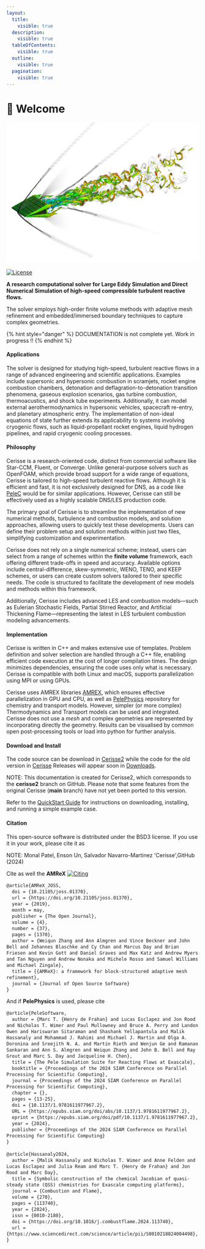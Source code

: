 ```yaml
---
layout:
  title:
    visible: true
  description:
    visible: true
  tableOfContents:
    visible: true
  outline:
    visible: true
  pagination:
    visible: true
---
```


# 🍒 Welcome

<div align="center">

<img src=".gitbook/assets/Intro.png" alt="">

</div>

[![License](https://img.shields.io/badge/License-BSD\_3--Clause-blue.svg)](https://opensource.org/licenses/BSD-3-Clause)

**A research computational solver for Large Eddy Simulation  and Direct Numerical Simulation of high-speed compressible turbulent reactive flows.**

The solver employs high-order finite volume methods with adaptive mesh refinement and embedded/immersed boundary techniques to capture complex geometries.



{% hint style="danger" %}
DOCUMENTATION is not complete yet. Work in progress !!
{% endhint %}

#### Applications

The solver is designed for studying high-speed, turbulent reactive flows in a range of advanced engineering and scientific applications. Examples include supersonic and hypersonic combustion in scramjets, rocket engine combustion chambers, detonation and deflagration-to-detonation transition phenomena, gaseous explosion scenarios, gas turbine combustion, thermoacustics, and shock tube experiments. Additionally, it can model external aerothermodynamics in hypersonic vehicles, spacecraft re-entry, and planetary atmospheric entry. The implementation of non-ideal equations of state further extends its applicability to systems involving cryogenic flows, such as liquid-propellant rocket engines, liquid hydrogen pipelines, and rapid cryogenic cooling processes.

#### Philosophy

Cerisse is a research-oriented code, distinct from commercial software like Star-CCM, Fluent, or Converge. Unlike general-purpose solvers such as OpenFOAM, which provide broad support for a wide range of equations, Cerisse is tailored to high-speed turbulent reactive flows. Although it is efficient and fast, it is not exclusively designed for DNS, as a code like 
[PeleC](https://github.com/AMReX-Combustion/PeleC) would be for similar applications. However, Cerisse can still be effectively used as a highly scalable DNS/LES production code.

The primary goal of Cerisse is to streamline the implementation of new numerical methods, turbulence and combustion models, and solution approaches, allowing users to quickly test these developments. Users can define their problem setup and solution methods within just two files, simplifying customization and experimentation.

Cerisse does not rely on a single numerical scheme; instead, users can select from a range of schemes within the **finite volume** framework, each offering different trade-offs in speed and accuracy. Available options include central-difference, skew-symmetric, WENO, TENO, and KEEP schemes, or users can create custom solvers tailored to their specific needs. The code is structured to facilitate the development of new models and methods within this framework.

Additionally, Cerisse includes advanced LES and combustion models—such as Eulerian Stochastic Fields, Partial Stirred Reactor, and Artificial Thickening Flame—representing the latest in LES turbulent combustion modeling advancements.

#### Implementation

Cerisse is written in C++ and makes extensive use of templates. Problem definition and solver selection are handled through a C++ file, enabling efficient code execution at the cost of longer compilation times. The design minimizes dependencies, ensuring the code uses only what is necessary. Cerisse is compatible with both Linux and macOS, supports parallelization using MPI or using GPUs.

Cerisse uses AMREX libraries [AMREX](https://amrex-codes.github.io/amrex/), which ensures effective parallelization in GPU and CPU, as well as [PelePhysics](https://pelephysics.readthedocs.io/en/latest/) repository for chemistry and transport models. However, simpler (or more complex) Thermodynamics and Transport models can be used and integrated. Cerisse does not use a _mesh_ and complex geometries are represented by incorporating directly the geometry. Results can be visualised by common open post-processing tools or load into python for further analysis.

#### Download and Install

The code source can be download  in [Cerisse2](https://github.com/salvadornm/cerisse/tree/cerisse2)
while the code for the old version in [Cerisse](https://github.com/salvadornm/cerisse)
Releases will appear  soon in [Downloads](https://github.com/salvadornm/cerisse/releases).

NOTE: This documentation is created for Cerisse2, which corresponds to the **cerisse2** branch on GitHub.
Please note that some features from the original Cerisse (**main** branch) have not yet been ported to this version.

Refer to the [QuickStart Guide](quickstart.md) for instructions on downloading, installing, and running a simple example case.

#### Citation

This open-source software is distributed under the BSD3 license. If you use it in your work, please cite it as

NOTE: Monal Patel, Enson Un, Salvador Navarro-Martinez 'Cerisse',GitHub (2024)



Cite as well the **AMReX** [![Citing](http://joss.theoj.org/papers/10.21105/joss.01370/status.svg)](https://doi.org/10.21105/joss.01370)

```
@article{AMReX_JOSS,
  doi = {10.21105/joss.01370},
  url = {https://doi.org/10.21105/joss.01370},
  year = {2019},
  month = may,
  publisher = {The Open Journal},
  volume = {4},
  number = {37},
  pages = {1370},
  author = {Weiqun Zhang and Ann Almgren and Vince Beckner and John Bell and Johannes Blaschke and Cy Chan and Marcus Day and Brian Friesen and Kevin Gott and Daniel Graves and Max Katz and Andrew Myers and Tan Nguyen and Andrew Nonaka and Michele Rosso and Samuel Williams and Michael Zingale},
  title = {{AMReX}: a framework for block-structured adaptive mesh refinement},
  journal = {Journal of Open Source Software}
}
```

And if **PelePhysics** is used, please cite

```
@article{PeleSoftware,
  author = {Marc T. {Henry de Frahan} and Lucas Esclapez and Jon Rood and Nicholas T. Wimer and Paul Mullowney and Bruce A. Perry and Landon Owen and Hariswaran Sitaraman and Shashank Yellapantula and Malik Hassanaly and Mohammad J. Rahimi and Michael J. Martin and Olga A. Doronina and Sreejith N. A. and Martin Rieth and Wenjun Ge and Ramanan Sankaran and Ann S. Almgren and Weiqun Zhang and John B. Bell and Ray Grout and Marc S. Day and Jacqueline H. Chen},
  title = {The Pele Simulation Suite for Reacting Flows at Exascale},
  booktitle = {Proceedings of the 2024 SIAM Conference on Parallel Processing for Scientific Computing},
  journal = {Proceedings of the 2024 SIAM Conference on Parallel Processing for Scientific Computing},
  chapter = {},
  pages = {13-25},
  doi = {10.1137/1.9781611977967.2},
  URL = {https://epubs.siam.org/doi/abs/10.1137/1.9781611977967.2},
  eprint = {https://epubs.siam.org/doi/pdf/10.1137/1.9781611977967.2},
  year = {2024},
  publisher = {Proceedings of the 2024 SIAM Conference on Parallel Processing for Scientific Computing}
}

@article{Hassanaly2024,
  author = {Malik Hassanaly and Nicholas T. Wimer and Anne Felden and Lucas Esclapez and Julia Ream and Marc T. {Henry de Frahan} and Jon Rood and Marc Day},
  title = {Symbolic construction of the chemical Jacobian of quasi-steady state (QSS) chemistries for Exascale computing platforms},
  journal = {Combustion and Flame},
  volume = {270},
  pages = {113740},
  year = {2024},
  issn = {0010-2180},
  doi = {https://doi.org/10.1016/j.combustflame.2024.113740},
  url = {https://www.sciencedirect.com/science/article/pii/S0010218024004498},
}
```

